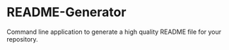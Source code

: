 # README-Generator
Command line application to generate a high quality README file for your repository.
